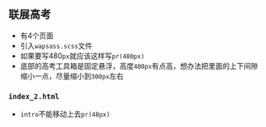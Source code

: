 ## 联展高考

- 有4个页面
- 引入`wapsass.scss`文件
- 如果要写480`px`就应该这样写`pr(480px)`
- 底部的高考工具箱是固定悬浮，高度`480px`有点高，想办法把里面的上下间隙缩小一点，尽量缩小到`300px`左右

### `index_2.html`

- `intro`不能移动上去`pr(48px)`

